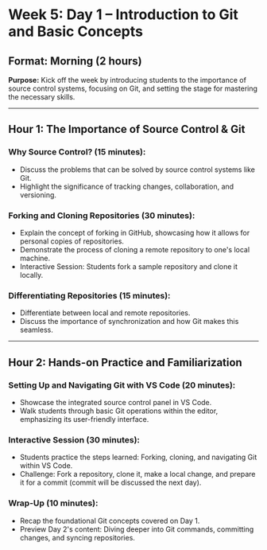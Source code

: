# Week 5: Day 1 – Introduction to Git and Basic Concepts

## Format: Morning (2 hours)

**Purpose:** Kick off the week by introducing students to the importance of source control systems, focusing on Git, and setting the stage for mastering the necessary skills.

---

## Hour 1: The Importance of Source Control & Git

### Why Source Control? (15 minutes):

- Discuss the problems that can be solved by source control systems like Git.
- Highlight the significance of tracking changes, collaboration, and versioning.

### Forking and Cloning Repositories (30 minutes):

- Explain the concept of forking in GitHub, showcasing how it allows for personal copies of repositories.
- Demonstrate the process of cloning a remote repository to one's local machine.
- Interactive Session: Students fork a sample repository and clone it locally.

### Differentiating Repositories (15 minutes):

- Differentiate between local and remote repositories.
- Discuss the importance of synchronization and how Git makes this seamless.

---

## Hour 2: Hands-on Practice and Familiarization

### Setting Up and Navigating Git with VS Code (20 minutes):

- Showcase the integrated source control panel in VS Code.
- Walk students through basic Git operations within the editor, emphasizing its user-friendly interface.

### Interactive Session (30 minutes):

- Students practice the steps learned: Forking, cloning, and navigating Git within VS Code.
- Challenge: Fork a repository, clone it, make a local change, and prepare it for a commit (commit will be discussed the next day).

### Wrap-Up (10 minutes):

- Recap the foundational Git concepts covered on Day 1.
- Preview Day 2's content: Diving deeper into Git commands, committing changes, and syncing repositories.
